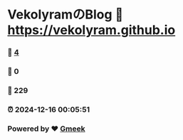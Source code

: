 # VekolyramのBlog :link: https://vekolyram.github.io 
### :page_facing_up: [4](https://vekolyram.github.io/tag.html) 
### :speech_balloon: 0 
### :hibiscus: 229 
### :alarm_clock: 2024-12-16 00:05:51 
### Powered by :heart: [Gmeek](https://github.com/Meekdai/Gmeek)
